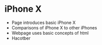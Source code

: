 # iPhone X #
- Page introduces basic iPhone X
- Comparisons of iPhone X to other iPhones
- Webpage uses basic concepts of html
- Hacotber

    

